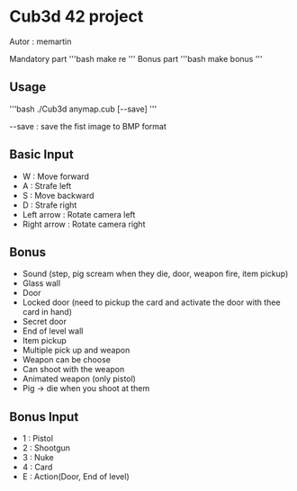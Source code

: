 # Cub3d 42 project

Autor : memartin

Mandatory part
'''bash
make re
'''
Bonus part
'''bash
make bonus
'''

## Usage
'''bash
./Cub3d anymap.cub [--save]
'''

--save : save the fist image to BMP format

## Basic Input

 - W : Move forward
 - A : Strafe left
 - S : Move backward
 - D : Strafe right
 - Left arrow : Rotate camera left
 - Right arrow : Rotate camera right

## Bonus

 - Sound (step, pig scream when they die, door, weapon fire, item pickup)
 - Glass wall
 - Door
 - Locked door (need to pickup the card and activate the door with thee card in hand)
 - Secret door
 - End of level wall
 - Item pickup
 - Multiple pick up and weapon
 - Weapon can be choose
 - Can shoot with the weapon
 - Animated weapon (only pistol)
 - Pig -> die when you shoot at them

## Bonus Input
 - 1 : Pistol
 - 2 : Shootgun
 - 3 : Nuke
 - 4 : Card
 - E : Action(Door, End of level)
